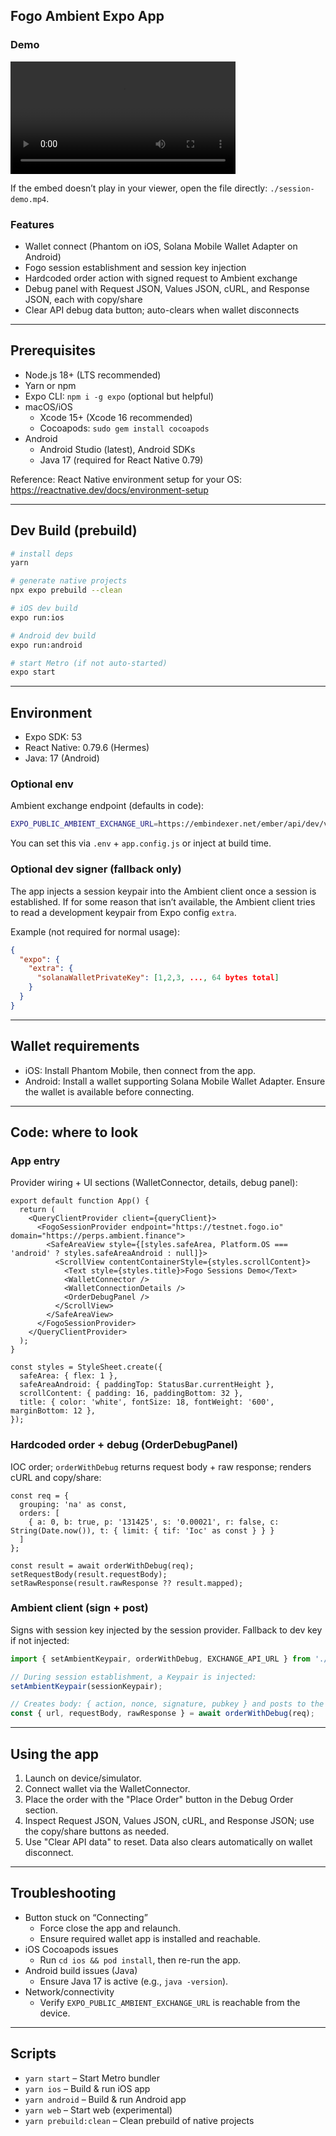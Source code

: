 ## Fogo Ambient Expo App

### Demo

<video src="https://github.com/user-attachments/assets/9f223017-ae0a-4bfb-8754-f0ed6f9f845d" controls width="360" style="max-width:100%; height:auto;"></video>

If the embed doesn’t play in your viewer, open the file directly: `./session-demo.mp4`.

### Features
- Wallet connect (Phantom on iOS, Solana Mobile Wallet Adapter on Android)
- Fogo session establishment and session key injection
- Hardcoded order action with signed request to Ambient exchange
- Debug panel with Request JSON, Values JSON, cURL, and Response JSON, each with copy/share
- Clear API debug data button; auto-clears when wallet disconnects

---

## Prerequisites
- Node.js 18+ (LTS recommended)
- Yarn or npm
- Expo CLI: `npm i -g expo` (optional but helpful)
- macOS/iOS
  - Xcode 15+ (Xcode 16 recommended)
  - Cocoapods: `sudo gem install cocoapods`
- Android
  - Android Studio (latest), Android SDKs
  - Java 17 (required for React Native 0.79)

Reference: React Native environment setup for your OS: https://reactnative.dev/docs/environment-setup

---

## Dev Build (prebuild)
```bash
# install deps
yarn

# generate native projects
npx expo prebuild --clean

# iOS dev build
expo run:ios

# Android dev build
expo run:android

# start Metro (if not auto-started)
expo start
```

---

## Environment
- Expo SDK: 53
- React Native: 0.79.6 (Hermes)
- Java: 17 (Android)

### Optional env
Ambient exchange endpoint (defaults in code):
```bash
EXPO_PUBLIC_AMBIENT_EXCHANGE_URL=https://embindexer.net/ember/api/dev/v1/exchange
```

You can set this via `.env` + `app.config.js` or inject at build time.

### Optional dev signer (fallback only)
The app injects a session keypair into the Ambient client once a session is established. If for some reason that isn’t available, the Ambient client tries to read a development keypair from Expo config `extra`.

Example (not required for normal usage):
```json
{
  "expo": {
    "extra": {
      "solanaWalletPrivateKey": [1,2,3, ..., 64 bytes total]
    }
  }
}
```

---

## Wallet requirements
- iOS: Install Phantom Mobile, then connect from the app.
- Android: Install a wallet supporting Solana Mobile Wallet Adapter. Ensure the wallet is available before connecting.

---

## Code: where to look

### App entry
Provider wiring + UI sections (WalletConnector, details, debug panel):

```tsx
export default function App() {
  return (
    <QueryClientProvider client={queryClient}>
      <FogoSessionProvider endpoint="https://testnet.fogo.io" domain="https://perps.ambient.finance">
        <SafeAreaView style={[styles.safeArea, Platform.OS === 'android' ? styles.safeAreaAndroid : null]}>
          <ScrollView contentContainerStyle={styles.scrollContent}>
            <Text style={styles.title}>Fogo Sessions Demo</Text>
            <WalletConnector />
            <WalletConnectionDetails />
            <OrderDebugPanel />
          </ScrollView>
        </SafeAreaView>
      </FogoSessionProvider>
    </QueryClientProvider>
  );
}

const styles = StyleSheet.create({
  safeArea: { flex: 1 },
  safeAreaAndroid: { paddingTop: StatusBar.currentHeight },
  scrollContent: { padding: 16, paddingBottom: 32 },
  title: { color: 'white', fontSize: 18, fontWeight: '600', marginBottom: 12 },
});
```

### Hardcoded order + debug (OrderDebugPanel)
IOC order; `orderWithDebug` returns request body + raw response; renders cURL and copy/share:

```tsx
const req = {
  grouping: 'na' as const,
  orders: [
    { a: 0, b: true, p: '131425', s: '0.00021', r: false, c: String(Date.now()), t: { limit: { tif: 'Ioc' as const } } }
  ]
};

const result = await orderWithDebug(req);
setRequestBody(result.requestBody);
setRawResponse(result.rawResponse ?? result.mapped);
```

### Ambient client (sign + post)
Signs with session key injected by the session provider. Fallback to dev key if not injected:

```ts
import { setAmbientKeypair, orderWithDebug, EXCHANGE_API_URL } from './app/ambient/clients';

// During session establishment, a Keypair is injected:
setAmbientKeypair(sessionKeypair);

// Creates body: { action, nonce, signature, pubkey } and posts to the exchange URL
const { url, requestBody, rawResponse } = await orderWithDebug(req);
```

---

## Using the app
1) Launch on device/simulator.
2) Connect wallet via the WalletConnector.
3) Place the order with the "Place Order" button in the Debug Order section.
4) Inspect Request JSON, Values JSON, cURL, and Response JSON; use the copy/share buttons as needed.
5) Use "Clear API data" to reset. Data also clears automatically on wallet disconnect.

---

## Troubleshooting
- Button stuck on “Connecting”
  - Force close the app and relaunch.
  - Ensure required wallet app is installed and reachable.
- iOS Cocoapods issues
  - Run `cd ios && pod install`, then re-run the app.
- Android build issues (Java)
  - Ensure Java 17 is active (e.g., `java -version`).
- Network/connectivity
  - Verify `EXPO_PUBLIC_AMBIENT_EXCHANGE_URL` is reachable from the device.

---

## Scripts
- `yarn start` – Start Metro bundler
- `yarn ios` – Build & run iOS app
- `yarn android` – Build & run Android app
- `yarn web` – Start web (experimental)
- `yarn prebuild:clean` – Clean prebuild of native projects


